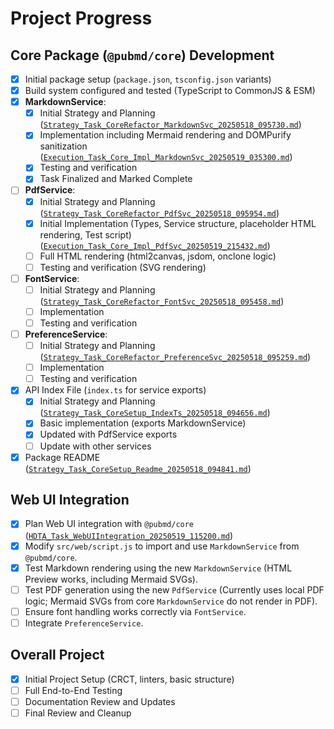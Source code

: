 # Project Progress

## Core Package (`@pubmd/core`) Development
- [x] Initial package setup (`package.json`, `tsconfig.json` variants)
- [x] Build system configured and tested (TypeScript to CommonJS & ESM)
- [x] **MarkdownService**:
    - [x] Initial Strategy and Planning ([`Strategy_Task_CoreRefactor_MarkdownSvc_20250518_095730.md`](../tasks/Strategy_Task_CoreRefactor_MarkdownSvc_20250518_095730.md))
    - [x] Implementation including Mermaid rendering and DOMPurify sanitization ([`Execution_Task_Core_Impl_MarkdownSvc_20250519_035300.md`](../tasks/Execution_Task_Core_Impl_MarkdownSvc_20250519_035300.md))
    - [x] Testing and verification
    - [x] Task Finalized and Marked Complete
- [ ] **PdfService**:
    - [x] Initial Strategy and Planning ([`Strategy_Task_CoreRefactor_PdfSvc_20250518_095954.md`](../tasks/Strategy_Task_CoreRefactor_PdfSvc_20250518_095954.md))
    - [x] Initial Implementation (Types, Service structure, placeholder HTML rendering, Test script) ([`Execution_Task_Core_Impl_PdfSvc_20250519_215432.md`](../tasks/Execution_Task_Core_Impl_PdfSvc_20250519_215432.md))
    - [ ] Full HTML rendering (html2canvas, jsdom, onclone logic)
    - [ ] Testing and verification (SVG rendering)
- [ ] **FontService**:
    - [ ] Initial Strategy and Planning ([`Strategy_Task_CoreRefactor_FontSvc_20250518_095458.md`](../tasks/Strategy_Task_CoreRefactor_FontSvc_20250518_095458.md))
    - [ ] Implementation
    - [ ] Testing and verification
- [ ] **PreferenceService**:
    - [ ] Initial Strategy and Planning ([`Strategy_Task_CoreRefactor_PreferenceSvc_20250518_095259.md`](../tasks/Strategy_Task_CoreRefactor_PreferenceSvc_20250518_095259.md))
    - [ ] Implementation
    - [ ] Testing and verification
- [x] API Index File (`index.ts` for service exports)
    - [x] Initial Strategy and Planning ([`Strategy_Task_CoreSetup_IndexTs_20250518_094656.md`](../tasks/Strategy_Task_CoreSetup_IndexTs_20250518_094656.md))
    - [x] Basic implementation (exports MarkdownService)
    - [x] Updated with PdfService exports
    - [ ] Update with other services
- [x] Package README ([`Strategy_Task_CoreSetup_Readme_20250518_094841.md`](../tasks/Strategy_Task_CoreSetup_Readme_20250518_094841.md))

## Web UI Integration
- [x] Plan Web UI integration with `@pubmd/core` ([`HDTA_Task_WebUIIntegration_20250519_115200.md`](../tasks/HDTA_Task_WebUIIntegration_20250519_115200.md))
- [x] Modify `src/web/script.js` to import and use `MarkdownService` from `@pubmd/core`.
- [x] Test Markdown rendering using the new `MarkdownService` (HTML Preview works, including Mermaid SVGs).
- [ ] Test PDF generation using the new `PdfService` (Currently uses local PDF logic; Mermaid SVGs from core `MarkdownService` do not render in PDF).
- [ ] Ensure font handling works correctly via `FontService`.
- [ ] Integrate `PreferenceService`.

## Overall Project
- [x] Initial Project Setup (CRCT, linters, basic structure)
- [ ] Full End-to-End Testing
- [ ] Documentation Review and Updates
- [ ] Final Review and Cleanup